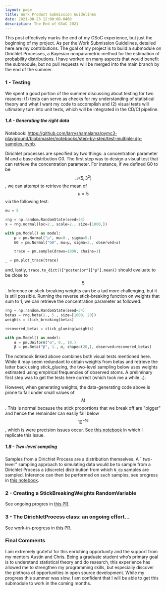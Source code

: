 ```yaml
---
layout: page
title: Work Product Submission Guidelines
date: 2021-08-23 12:00:00-0400
description: The End of GSoC 2021
---
```


This post effectively marks the end of my GSoC experience, but just the beginning of my project. As per the Work Submission Guidelines, detailed here are my contributions. The goal of my project is to build a submodule on Dirichlet Processes, a Bayesian nonparametric method for the estimation of probability distributions. I have worked on many aspects that would benefit the submodule, but no pull requests will be merged into the main branch by the end of the summer.

### 1 - Testing

We spent a good portion of the summer discussing about testing for two reasons: (1) tests can serve as checks for my understanding of statistical theory and what I want my code to accomplish and (2) visual tests will ultimately turn into unit tests, which will be integrated in the CD/CI pipeline.

##### 1.A - Generating the right data

Notebook: https://github.com/larryshamalama/pymc3-playground/blob/master/notebooks/step-by-step/test-multiple-dp-samples.ipynb.

Dirichlet processes are specified by two things: a concentration parameter M and a base distribution G0. The first step was to design a visual test that can retrieve the concentration parameter. For instance, if we defined G0 to be $$\mathcal{N}(5, 3^2)$$, we can attempt to retrieve the mean of $$\mu = 5$$ via the following test:

```python
mu = 5

rng = np.random.RandomState(seed=34)
x = rng.normal(loc=2., scale=2., size=[1000,])

with pm.Model() as model:
    µ = pm.Normal("µ", mu=0., sigma=5.)
    G0 = pm.Normal("G0", mu=µ, sigma=2., observed=x)

    trace = pm.sample(draws=1000, chains=1)

_ = pm.plot_trace(trace)
```

and, lastly, `trace.to_dict()["posterior"]["µ"].mean()` should evaluate to be close to $$5$$. Inference on stick-breaking weights can be a tad more challenging, but it is still possible. Running the reverse stick-breaking function on weights that sum to 1, we can retrieve the concentration parameter as followed:

```python
rng = np.random.RandomState(seed=34)
betas = rng.beta(1., 5., size=[1000, 20])
weights = stick_breaking(betas)

recovered_betas = stick_glueing(weights)

with pm.Model() as model:
    α = pm.Uniform("α", 0., 10.)
    β = pm.Beta("β", 1., α, shape=(20,), observed=recovered_betas)
```

The notebook linked above combines both visual tests mentioned here. While it may seem redundant to obtain weights from betas and retrieve the latter back using stick_glueing, the two-level sampling below uses weights estimated using empirical frequencies of observed atoms. A preliminary first step was to get the tests here correct (which took me a while…).

However, when generating weights, the data-generating code above is prone to fail under small values of $$M$$. This is normal because the stick proportions that we break off are "bigger" and hence the remainder can easily fall below $$10^{-16}$$, which is were precision issues occur. See [this notebook](https://github.com/larryshamalama/pymc3-playground/blob/master/notebooks/shortcomings/replicate-precision-error.ipynb) in which I replicate this issue.

##### 1.B - Two-level sampling

Samples from a Dirichlet Process are a distribution themselves. A ``two-level'' sampling approach to simulating data would be to sample from a Dirichlet Process a (discrete) distribution from which `N_dp` samples are sampled. Inference can then be performed on such samples, see progress in [this notebook](https://github.com/larryshamalama/pymc3-playground/blob/master/notebooks/progress/test-two-level-sampling.ipynb).

### 2 - Creating a StickBreakingWeights RandomVariable

See ongoing progres in [this PR](https://github.com/pymc-devs/pymc/pull/5200).

### 3 - The DirichletProcess class: an ongoing effort…

See work-in-progress in [this PR](https://github.com/pymc-devs/pymc/pull/4809).

### Final Comments

I am extremely grateful for this enriching opportunity and the support from my mentors Austin and Chris. Being a graduate student who’s primary goal is to understand statistical theory and do research, this experience has allowed me to strengthen my programming skills, but especially discover the plethora of opportunities in open source development. While my progress this summer was slow, I am confident that I will be able to get this submodule to work in the coming months.
